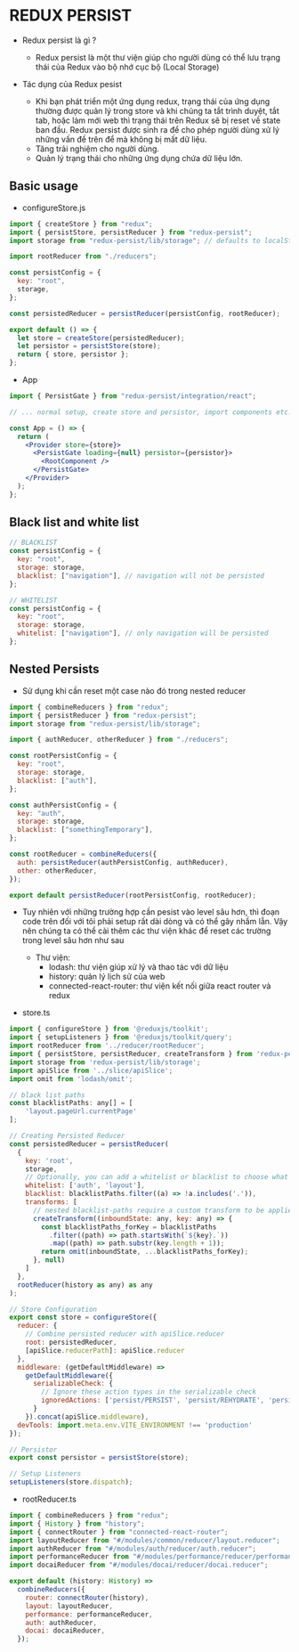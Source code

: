 # REDUX PERSIST

- Redux persist là gì ?

  - Redux persist là một thư viện giúp cho người dùng có thể lưu trạng thái của Redux vào bộ nhớ cục bộ (Local Storage)

- Tác dụng của Redux pesist
  - Khi bạn phát triển một ứng dụng redux, trạng thái của ứng dụng thường được quản lý trong store và khi chúng ta tắt trình duyệt, tắt tab, hoặc làm mới web thì trạng thái trên Redux sẽ bị reset về state ban đầu. Redux persist được sinh ra để cho phép người dùng xử lý những vấn đề trên để mà không bị mất dữ liệu.
  - Tăng trải nghiệm cho người dùng.
  - Quản lý trạng thái cho những ứng dụng chứa dữ liệu lớn.

## Basic usage

- configureStore.js

```jsx
import { createStore } from "redux";
import { persistStore, persistReducer } from "redux-persist";
import storage from "redux-persist/lib/storage"; // defaults to localStorage for web

import rootReducer from "./reducers";

const persistConfig = {
  key: "root",
  storage,
};

const persistedReducer = persistReducer(persistConfig, rootReducer);

export default () => {
  let store = createStore(persistedReducer);
  let persistor = persistStore(store);
  return { store, persistor };
};
```

- App

```jsx
import { PersistGate } from "redux-persist/integration/react";

// ... normal setup, create store and persistor, import components etc.

const App = () => {
  return (
    <Provider store={store}>
      <PersistGate loading={null} persistor={persistor}>
        <RootComponent />
      </PersistGate>
    </Provider>
  );
};
```

## Black list and white list

```jsx
// BLACKLIST
const persistConfig = {
  key: "root",
  storage: storage,
  blacklist: ["navigation"], // navigation will not be persisted
};

// WHITELIST
const persistConfig = {
  key: "root",
  storage: storage,
  whitelist: ["navigation"], // only navigation will be persisted
};
```

## Nested Persists

- Sử dụng khi cần reset một case nào đó trong nested reducer

```jsx
import { combineReducers } from "redux";
import { persistReducer } from "redux-persist";
import storage from "redux-persist/lib/storage";

import { authReducer, otherReducer } from "./reducers";

const rootPersistConfig = {
  key: "root",
  storage: storage,
  blacklist: ["auth"],
};

const authPersistConfig = {
  key: "auth",
  storage: storage,
  blacklist: ["somethingTemporary"],
};

const rootReducer = combineReducers({
  auth: persistReducer(authPersistConfig, authReducer),
  other: otherReducer,
});

export default persistReducer(rootPersistConfig, rootReducer);
```

- Tuy nhiên với những trường hợp cần pesist vào level sâu hơn, thì đoạn code trên đối với tôi phải setup rất dài dòng và có thể gây nhầm lẫn. Vậy nên chúng ta có thể cài thêm các thư viện khác để reset các trường trong level sâu hơn như sau

  - Thư viện:
    - lodash: thư viện giúp xử lý và thao tác với dữ liệu
    - history: quản lý lịch sử của web
    - connected-react-router: thư viện kết nối giữa react router và redux

- store.ts

```jsx
import { configureStore } from '@reduxjs/toolkit';
import { setupListeners } from '@reduxjs/toolkit/query';
import rootReducer from '../reducer/rootReducer';
import { persistStore, persistReducer, createTransform } from 'redux-persist';
import storage from 'redux-persist/lib/storage';
import apiSlice from '../slice/apiSlice';
import omit from 'lodash/omit';

// black list paths
const blacklistPaths: any[] = [
    'layout.pageUrl.currentPage'
];

// Creating Persisted Reducer
const persistedReducer = persistReducer(
  {
    key: 'root',
    storage,
    // Optionally, you can add a whitelist or blacklist to choose what to persist
    whitelist: ['auth', 'layout'],
    blacklist: blacklistPaths.filter((a) => !a.includes('.')),
    transforms: [
      // nested blacklist-paths require a custom transform to be applied
      createTransform((inboundState: any, key: any) => {
        const blacklistPaths_forKey = blacklistPaths
          .filter((path) => path.startsWith(`${key}.`))
          .map((path) => path.substr(key.length + 1));
        return omit(inboundState, ...blacklistPaths_forKey);
      }, null)
    ]
  },
  rootReducer(history as any) as any
);

// Store Configuration
export const store = configureStore({
  reducer: {
    // Combine persisted reducer with apiSlice.reducer
    root: persistedReducer,
    [apiSlice.reducerPath]: apiSlice.reducer
  },
  middleware: (getDefaultMiddleware) =>
    getDefaultMiddleware({
      serializableCheck: {
        // Ignore these action types in the serializable check
        ignoredActions: ['persist/PERSIST', 'persist/REHYDRATE', 'persist/PURGE']
      }
    }).concat(apiSlice.middleware),
  devTools: import.meta.env.VITE_ENVIRONMENT !== 'production'
});

// Persistor
export const persistor = persistStore(store);

// Setup Listeners
setupListeners(store.dispatch);
```

- rootReducer.ts

```jsx
import { combineReducers } from "redux";
import { History } from "history";
import { connectRouter } from "connected-react-router";
import layoutReducer from "#/modules/common/reducer/layout.reducer";
import authReducer from "#/modules/auth/reducer/auth.reducer";
import performanceReducer from "#/modules/performance/reducer/performance.reducer";
import docaiReducer from "#/modules/docai/reducer/docai.reducer";

export default (history: History) =>
  combineReducers({
    router: connectRouter(history),
    layout: layoutReducer,
    performance: performanceReducer,
    auth: authReducer,
    docai: docaiReducer,
  });
```
